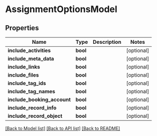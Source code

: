 # AssignmentOptionsModel

## Properties
Name | Type | Description | Notes
------------ | ------------- | ------------- | -------------
**include_activities** | **bool** |  | [optional] 
**include_meta_data** | **bool** |  | [optional] 
**include_links** | **bool** |  | [optional] 
**include_files** | **bool** |  | [optional] 
**include_tag_ids** | **bool** |  | [optional] 
**include_tag_names** | **bool** |  | [optional] 
**include_booking_account** | **bool** |  | [optional] 
**include_record_info** | **bool** |  | [optional] 
**include_record_object** | **bool** |  | [optional] 

[[Back to Model list]](../README.md#documentation-for-models) [[Back to API list]](../README.md#documentation-for-api-endpoints) [[Back to README]](../README.md)


